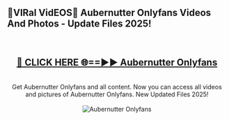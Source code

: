 <h2>🔴VIRal VidEOS🔴 Aubernutter Onlyfans Videos And Photos - Update Files 2025!</h2>
<br>
<div align="center">
<h2><a href="https://virallinks.top/odZfE0" rel="nofollow">🔴 CLICK HERE 🌐==►► Aubernutter Onlyfans</a></h2>
<br>
Get Aubernutter Onlyfans and all content. Now you can access all videos and pictures of Aubernutter Onlyfans. New Updated Files 2025!
<br>
<br>
<a href="https://virallinks.top/odZfE0" rel="nofollow" data-target="animated-image.originalLink"><img src="https://i.imgur.com/dJHk4Zq.gif)" alt="Aubernutter Onlyfans" style="max-width: 100%; display: inline-block;" data-target="animated-image.originalImage"></a>
</div>
<br>
